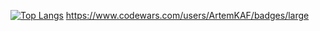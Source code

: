[![Top Langs](https://github-readme-stats.vercel.app/api/top-langs/?username=ArtemKAF&layout=compact)](https://github.com/anuraghazra/github-readme-stats)
https://www.codewars.com/users/ArtemKAF/badges/large
